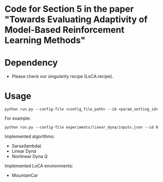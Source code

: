 # Code for Section 5 in the paper "Towards Evaluating Adaptivity of Model-Based Reinforcement Learning Methods"


# Dependency
* Please check our singularity recipe (LoCA.recipe).

# Usage
```python run.py --config-file <config_file_path> --id <param_setting_id>```

For example:

```python run.py --config-file experiments/linear_dyna/inputs.json --id 0```

Implemented algorithms:
* Sarsa(lambda)
* Linear Dyna
* Nonlinear Dyna Q

Implemented LoCA environments:
* MountainCar
